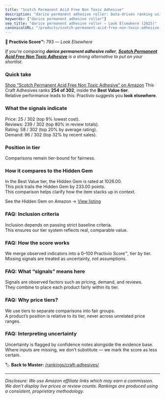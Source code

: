 ```yaml
---
title: "Scotch Permanent Acid Free Non Toxic Adhesive"
description: "darice permanent adhesive roller: Data-driven ranking using the Practivio Score™. Positioned by quality, value, demand, findability, momentum."
keywords: ["darice permanent adhesive roller"]
seo_title: "darice permanent adhesive roller — Look Elsewhere (2025)"
canonicalURL: "/products/scotch-permanent-acid-free-non-toxic-adhesive-B000BL25J2/"
---
```


**🚫 Practivio Score™:** 793 — _Look Elsewhere_


*If you're comparing **darice permanent adhesive roller**, **[Scotch Permanent Acid Free Non Toxic Adhesive](https://www.amazon.com/dp/B000BL25J2?tag=practivio-20)** is a strong alternative to put on your shortlist.*
### Quick take
[Shop “Scotch Permanent Acid Free Non Toxic Adhesive” on Amazon](https://www.amazon.com/dp/B000BL25J2?tag=practivio-20)
This Craft Adhesives ranks **254 of 302**, inside the **Best Value tier**.  
Relative performance leads to this: Practivio suggests you **look elsewhere**.

### What the signals indicate
Price: 25 / 302 (top 9% lowest cost).  
Reviews: 239 / 302 (top 80% in review totals).  
Rating: 58 / 302 (top 20% by average rating).  
Demand: 96 / 302 (top 32% by recent sales).

### Position in tier
Comparisons remain tier-bound for fairness.

### How it compares to the Hidden Gem
In the Best Value tier, the Hidden Gem is rated at 1026.00.  
This pick trails the Hidden Gem by 233.00 points.  
This comparison helps clarify how the item stacks up in context.  

See the Hidden Gem on Amazon → [View listing](https://www.amazon.com/dp/B00178QSE6?tag=practivio-20)

### FAQ: Inclusion criteria
Inclusion depends on passing strict baseline criteria.  
This ensures our tier system reflects real, comparable value.

### FAQ: How the score works
We merge observed indicators into a 0–100 Practivio Score™, tier by tier.  
Missing signals are treated as uncertainty, not assumptions.

### FAQ: What “signals” means here
Signals are observed factors such as pricing, demand, and reviews.  
They combine to place each product fairly within its tier.

### FAQ: Why price tiers?
We use tiers to separate comparisons into fair groups.  
A product’s position is relative to its tier, never across unrelated price ranges.

### FAQ: Interpreting uncertainty
Uncertainty is flagged by confidence notes alongside the evidence base.  
Where inputs are missing, we don’t substitute — we mark the score as less certain.


🏷️ **Back to Master:** [/rankings/craft-adhesives/](/rankings/craft-adhesives/)

---
_Disclosure: We use Amazon affiliate links which may earn a commission. We don’t display live prices or review counts. Rankings are produced using a consistent, proprietary methodology._
